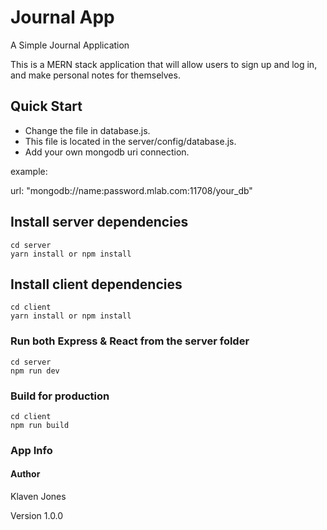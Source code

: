 # Journal App
A Simple Journal Application 

This is a MERN stack application that will allow users to sign up and log in, and make personal notes for themselves.

## Quick Start

* Change the file in database.js. 
* This file is located in the server/config/database.js. 
* Add your own mongodb uri connection.  

example: 

url: "mongodb://name:password.mlab.com:11708/your_db"


 
## Install server dependencies
``````
cd server
yarn install or npm install 
``````
## Install client dependencies

``````
cd client
yarn install or npm install
``````
### Run both Express & React from the server folder
``````
cd server
npm run dev
``````
### Build for production
``````
cd client
npm run build
``````
### App Info
#### Author
Klaven Jones

Version
1.0.0

